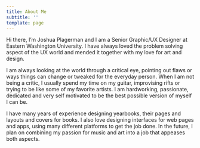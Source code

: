```yaml
---
title: About Me
subtitle: ''
template: page
---
```

Hi there, I’m Joshua Plagerman and I am a Senior Graphic/UX Designer at Eastern Washington University. I have always loved the problem solving aspect of the UX world and mended it together with my love for art and design.

I am always looking at the world through a critical eye, pointing out flaws or ways things can change or tweaked for the everyday person. When I am not being a critic, I usually spend my time on my guitar, improvising rifts or trying to be like some of my favorite artists. I am hardworking, passionate, dedicated and very self motivated to be the best possible version of myself I can be.

I have many years of experience designing yearbooks, their pages and layouts and covers for books. I also love designing interfaces for web pages and apps, using many different platforms to get the job done. In the future, I plan on combining my passion for music and art into a job that appeases both aspects. 